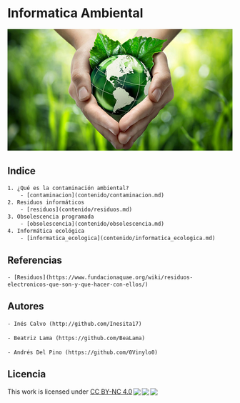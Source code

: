# Informatica Ambiental
![Portada](img/portada.jpg)
## Indice
```
1. ¿Qué es la contaminación ambiental?
    - [contaminacion](contenido/contaminacion.md)
2. Residuos informáticos
    - [residuos](contenido/residuos.md)
3. Obsolescencia programada 
    - [obsolescencia](contenido/obsolescencia.md)
4. Informática ecológica
    - [informatica_ecologica](contenido/informatica_ecologica.md)
```
## Referencias
```
- [Residuos](https://www.fundacionaquae.org/wiki/residuos-electronicos-que-son-y-que-hacer-con-ellos/)
```
## Autores
```
- Inés Calvo (http://github.com/Inesita17)

- Beatriz Lama (https://github.com/BeaLama)

- Andrés Del Pino (https://github.com/0Vinylo0)
```
## Licencia
<p xmlns:cc="http://creativecommons.org/ns#" >This work is licensed under <a href="http://creativecommons.org/licenses/by-nc/4.0/?ref=chooser-v1" target="_blank" rel="license noopener noreferrer" style="display:inline-block;">CC BY-NC 4.0<img style="height:22px!important;margin-left:3px;vertical-align:text-bottom;" src="https://mirrors.creativecommons.org/presskit/icons/cc.svg?ref=chooser-v1"><img style="height:22px!important;margin-left:3px;vertical-align:text-bottom;" src="https://mirrors.creativecommons.org/presskit/icons/by.svg?ref=chooser-v1"><img style="height:22px!important;margin-left:3px;vertical-align:text-bottom;" src="https://mirrors.creativecommons.org/presskit/icons/nc.svg?ref=chooser-v1"></a></p>
